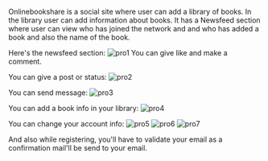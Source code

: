 Onlinebookshare is a social site where user can add a library of books. In the library user can add information about books. It has a Newsfeed section where user can view who has joined the network and and who has added a book and also the name of the book. 

Here's the newsfeed section:
![pro1](https://cloud.githubusercontent.com/assets/19304394/26665477/bc783a64-46bb-11e7-85a7-266396d93bbe.png)
You can give like and make a comment.


You can give a post or status:
![pro2](https://cloud.githubusercontent.com/assets/19304394/26665546/48eace80-46bc-11e7-9e56-f95f2caf89f0.png)

You can send message:
![pro3](https://cloud.githubusercontent.com/assets/19304394/26665658/10eee254-46bd-11e7-9ccb-6f3baff128d8.png)

You can add a book info in your library:
![pro4](https://cloud.githubusercontent.com/assets/19304394/26665686/3962103a-46bd-11e7-96f1-a2784c8b1bad.png)

You can change your account info:
![pro5](https://cloud.githubusercontent.com/assets/19304394/26665736/8063b43e-46bd-11e7-9a26-05e9bdf16273.png)
![pro6](https://cloud.githubusercontent.com/assets/19304394/26665734/805d8c26-46bd-11e7-8a06-afeea1c9e74a.png)
![pro7](https://cloud.githubusercontent.com/assets/19304394/26665735/805e255a-46bd-11e7-8af7-17a8e3b75a56.png)

And also while registering, you'll have to validate your email as a confirmation mail'll be send to your email.
